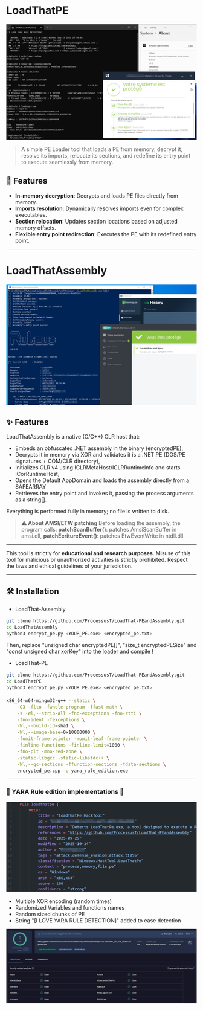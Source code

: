 # LoadThatPE

![LoadThatPE](.assets/yara_edition.jpg)

> A simple PE Loader tool that loads a PE from memory, decrypt it, resolve its imports, relocate its sections, and redefine its entry point to execute seamlessly from memory.

## 🚀 Features

- **In-memory decryption**: Decrypts and loads PE files directly from memory.
- **Imports resolution**: Dynamically resolves imports even for complex executables.
- **Section relocation**: Updates section locations based on adjusted memory offsets.
- **Flexible entry point redirection**: Executes the PE with its redefined entry point.

---

# LoadThatAssembly

![LoadThatAssembly](.assets/loadthatassembly_demo.png)

## ✨ Features

LoadThatAssembly is a native (C/C++) CLR host that:

- Embeds an obfuscated .NET assembly in the binary (encryptedPE),
- Decrypts it in memory via XOR and validates it is a .NET PE (DOS/PE signatures + COM/CLR directory),
- Initializes CLR v4 using ICLRMetaHost/ICLRRuntimeInfo and starts ICorRuntimeHost,
- Opens the Default AppDomain and loads the assembly directly from a SAFEARRAY
- Retrieves the entry point and invokes it, passing the process arguments as a string[].

Everything is performed fully in memory; no file is written to disk.

> **⚠️ About AMSI/ETW patching**
Before loading the assembly, the program calls:
**patchScanBuffer()**: patches AmsiScanBuffer in amsi.dll,
**patchEcritureEvent()**: patches EtwEventWrite in ntdll.dll.

---

This tool is strictly for **educational and research purposes**. Misuse of this tool for malicious or unauthorized activities is strictly prohibited. Respect the laws and ethical guidelines of your jurisdiction.

---

## 🛠️ Installation

- LoadThat-Assembly
```bash
git clone https://github.com/ProcessusT/LoadThat-PEandAssembly.git
cd LoadThatAssembly
python3 encrypt_pe.py <YOUR_PE.exe> <encrypted_pe.txt>
```
Then, replace "unsigned char encryptedPE[]", "size_t encryptedPESize" and "const unsigned char xorKey" into the loader and compile !

- LoadThat-PE
```bash
git clone https://github.com/ProcessusT/LoadThat-PEandAssembly.git
cd LoadThatPE
python3 encrypt_pe.py <YOUR_PE.exe> <encrypted_pe.txt>

x86_64-w64-mingw32-g++ --static \
    -O3 -flto -fwhole-program -ffast-math \
    -s -Wl,--strip-all -fno-exceptions -fno-rtti \
    -fno-ident -fexceptions \
    -Wl,--build-id=sha1 \
    -Wl,--image-base=0x10000000 \
    -fomit-frame-pointer -momit-leaf-frame-pointer \
    -finline-functions -finline-limit=1000 \
    -fno-plt -mno-red-zone \
    -static-libgcc -static-libstdc++ \
    -Wl,--gc-sections -ffunction-sections -fdata-sections \
    encrypted_pe.cpp -o yara_rule_edition.exe
```

---

### 👼 YARA Rule edition implementations 👼

![Yara rule](.assets/yara_rule.png)

- Multiple XOR encoding (random times)
- Randomized Variables and functions names
- Random sized chunks of PE
- String "[I LOVE YARA RULE DETECTION]" added to ease detection

![Virus Total](.assets/virustotal.png)